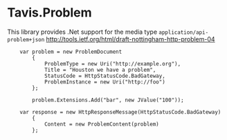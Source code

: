 # Tavis.Problem

This library provides .Net support for the media type `application/api-problem+json` http://tools.ietf.org/html/draft-nottingham-http-problem-04




		var problem = new ProblemDocument
            {
                ProblemType = new Uri("http://example.org"),
                Title = "Houston we have a problem",
                StatusCode = HttpStatusCode.BadGateway,
                ProblemInstance = new Uri("http://foo")
            };

            problem.Extensions.Add("bar", new JValue("100"));

        var response = new HttpResponseMessage(HttpStatusCode.BadGateway)
            {
                Content = new ProblemContent(problem)
            };